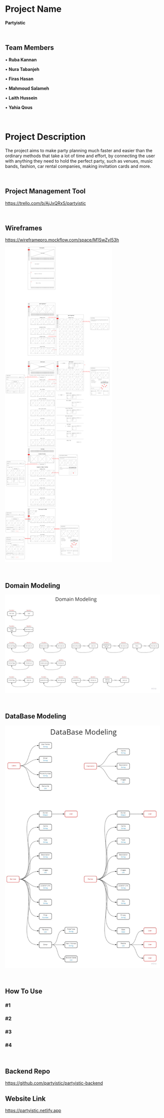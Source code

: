 <!-- @format -->

# Project Name

**Partyistic**

&nbsp;

## Team Members

• **Ruba Kannan**

• **Nura Tabanjeh**

• **Firas Hasan**

• **Mahmoud Salameh**

• **Laith Hussein**

• **Yahia Qous**

&nbsp;

# Project Description

The project aims to make party planning much faster and easier than the ordinary methods that take a lot of time and effort, by connecting the user with anything they need to hold the perfect party, such as venues, music bands, fashion, car rental companies, making invitation cards and more.

&nbsp;

## Project Management Tool

<https://trello.com/b/AjJxQRxS/partyistic>

&nbsp;

## Wireframes

<https://wireframepro.mockflow.com/space/M1SwZyI53h>

![Wireframes](pictures/Wireframes.png)

&nbsp;

## Domain Modeling

![Domain-Modeling](pictures/Domain-Modeling.jpg)

&nbsp;

## DataBase Modeling

![DataBase-Modeling](pictures/DataBase-Modeling.jpg)

&nbsp;

## How To Use

### #1

### #2

### #3

### #4

&nbsp;

## Backend Repo

<https://github.com/partyistic/partyistic-backend>

## Website Link

<https://partyistic.netlify.app>
